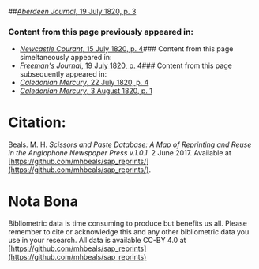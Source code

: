 ##[*Aberdeen Journal*, 19 July 1820, p. 3](https://mhbeals.github.io/sap_html/Aberdeen-Journal/Aberdeen-Journal-19-July-1820-p-3)

### Content from this page previously appeared in:
+ [*Newcastle Courant*, 15 July 1820, p. 4](https://mhbeals.github.io/sap_html/Newcastle-Courant/Newcastle-Courant-15-July-1820-p-4)### Content from this page simeltaneously appeared in:
+ [*Freeman's Journal*, 19 July 1820, p. 4](https://mhbeals.github.io/sap_html/Freeman's-Journal/Freeman's-Journal-19-July-1820-p-4)### Content from this page subsequently appeared in:
+ [*Caledonian Mercury*, 22 July 1820, p. 4](https://mhbeals.github.io/sap_html/Caledonian-Mercury/Caledonian-Mercury-22-July-1820-p-4)
+ [*Caledonian Mercury*, 3 August 1820, p. 1](https://mhbeals.github.io/sap_html/Caledonian-Mercury/Caledonian-Mercury-3-August-1820-p-1)
                    
# Citation: 

Beals. M. H. *Scissors and Paste Database: A Map of Reprinting and Reuse in the Anglophone Newspaper Press v.1.0.1.* 2 June 2017. Available at [https://github.com/mhbeals/sap_reprints/](https://github.com/mhbeals/sap_reprints/). 
                    
# Nota Bona

Bibliometric data is time consuming to produce but benefits us all. Please remember to cite or acknowledge this and any other bibliometric data you use in your research. All data is available CC-BY 4.0 at [https://github.com/mhbeals/sap_reprints](https://github.com/mhbeals/sap_reprints)